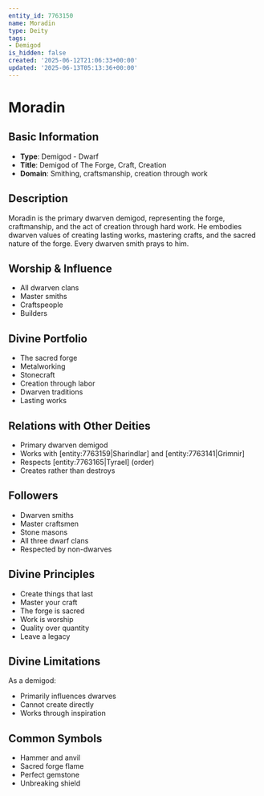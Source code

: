 ```yaml
---
entity_id: 7763150
name: Moradin
type: Deity
tags:
- Demigod
is_hidden: false
created: '2025-06-12T21:06:33+00:00'
updated: '2025-06-13T05:13:36+00:00'
---
```


# Moradin

## Basic Information

- **Type**: Demigod - Dwarf
- **Title**: Demigod of The Forge, Craft, Creation
- **Domain**: Smithing, craftsmanship, creation through work

## Description

Moradin is the primary dwarven demigod, representing the forge, craftmanship, and the act of creation through hard work. He embodies dwarven values of creating lasting works, mastering crafts, and the sacred nature of the forge. Every dwarven smith prays to him.

## Worship & Influence

- All dwarven clans
- Master smiths
- Craftspeople
- Builders

## Divine Portfolio

- The sacred forge
- Metalworking
- Stonecraft
- Creation through labor
- Dwarven traditions
- Lasting works

## Relations with Other Deities

- Primary dwarven demigod
- Works with [entity:7763159|Sharindlar] and [entity:7763141|Grimnir]
- Respects [entity:7763165|Tyrael] (order)
- Creates rather than destroys

## Followers

- Dwarven smiths
- Master craftsmen
- Stone masons
- All three dwarf clans
- Respected by non-dwarves

## Divine Principles

- Create things that last
- Master your craft
- The forge is sacred
- Work is worship
- Quality over quantity
- Leave a legacy

## Divine Limitations

As a demigod:

- Primarily influences dwarves
- Cannot create directly
- Works through inspiration

## Common Symbols

- Hammer and anvil
- Sacred forge flame
- Perfect gemstone
- Unbreaking shield